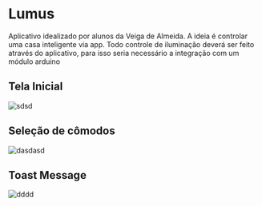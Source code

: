 # Lumus
Aplicativo idealizado por alunos da Veiga de Almeida. A ideia é controlar uma casa inteligente via app. Todo controle de iluminação deverá ser feito através do aplicativo, para isso seria necessário a integração com um módulo arduino

## Tela Inicial

![sdsd](https://user-images.githubusercontent.com/28651969/43472927-1ee55918-94c5-11e8-9f8e-8b9cca84220a.PNG)

## Seleção de cômodos

![dasdasd](https://user-images.githubusercontent.com/28651969/43472928-1f020572-94c5-11e8-8162-02965f453c76.PNG)


## Toast Message 

![dddd](https://user-images.githubusercontent.com/28651969/43472931-1f54baa6-94c5-11e8-831f-2b8e6f30af02.PNG)
